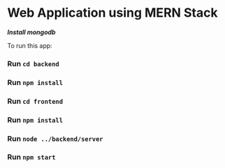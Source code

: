 # Web Application using MERN Stack

***Install mongodb***

To run this app:
### Run `cd backend`
### Run `npm install`
### Run `cd frontend`
### Run `npm install`
### Run `node ../backend/server`
### Run `npm start`
